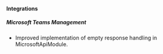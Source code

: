 
#### Integrations
##### Microsoft Teams Management
- Improved implementation of empty response handling in MicrosoftApiModule. 
